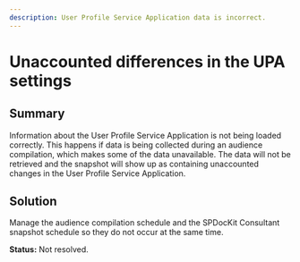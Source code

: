 ```yaml
---
description: User Profile Service Application data is incorrect.
---
```


# Unaccounted differences in the UPA settings

## Summary

Information about the User Profile Service Application is not being loaded correctly. This happens if data is being collected during an audience compilation, which makes some of the data unavailable. The data will not be retrieved and the snapshot will show up as containing unaccounted changes in the User Profile Service Application.

## Solution

Manage the audience compilation schedule and the SPDocKit Consultant snapshot schedule so they do not occur at the same time.

**Status:** Not resolved.


